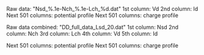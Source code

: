 Raw data: "Nsd_%.1e-Nch_%.1e-Lch_%d.dat"
1st column: Vd 
2nd column: Id
Next 501 columns: potential profile
Next 501 columns: charge profile


Raw data combined: "DD_full_data_Lsd_20.dat"
1st column: Nsd
2nd column: Nch
3rd column: Lch
4th column: Vd
5th column: Id


Next 501 columns: potential profile
Next 501 columns: charge profile
